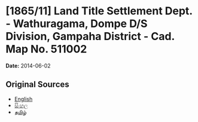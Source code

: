 # [1865/11] Land Title Settlement Dept. - Wathuragama, Dompe D/S Division, Gampaha District - Cad. Map No. 511002

**Date:** 2014-06-02

## Original Sources

- [English](https://documents.gov.lk/view/extra-gazettes/2014/6/1865-11_E.pdf)
- [සිංහල](https://documents.gov.lk/view/extra-gazettes/2014/6/1865-11_S.pdf)
- [தமிழ்](https://documents.gov.lk/view/extra-gazettes/2014/6/1865-11_T.pdf)
